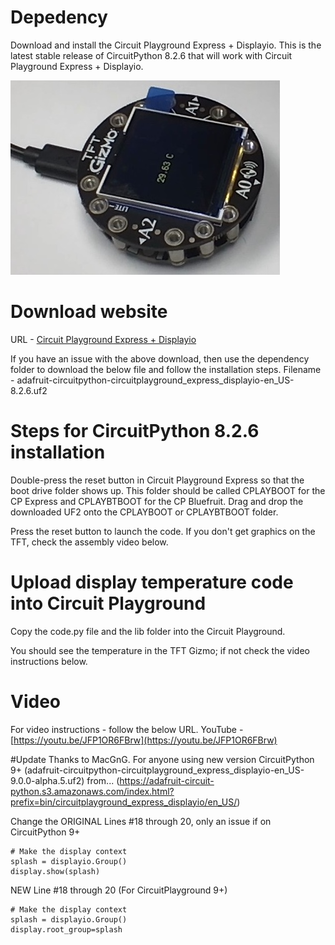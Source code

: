 # Depedency
Download and install the Circuit Playground Express + Displayio.
This is the latest stable release of CircuitPython 8.2.6 that will work with Circuit Playground Express + Displayio. 

![alt text](https://github.com/balajibalasubramaniam/CircuitPlayground/blob/main/DisplayTemperature/TFTGizmo_DisplayTemperature.jpg)

# Download website
URL - [Circuit Playground Express + Displayio](https://circuitpython.org/board/circuitplayground_express_displayio/)

If you have an issue with the above download, then use the dependency folder to download the below file and follow the installation steps.
Filename - adafruit-circuitpython-circuitplayground_express_displayio-en_US-8.2.6.uf2

# Steps for CircuitPython 8.2.6 installation
Double-press the reset button in Circuit Playground Express so that the boot drive folder shows up. This folder should be called CPLAYBOOT for the CP Express and CPLAYBTBOOT for the CP Bluefruit. Drag and drop the downloaded UF2 onto the CPLAYBOOT or CPLAYBTBOOT folder.

Press the reset button to launch the code. If you don't get graphics on the TFT, check the assembly video below.

# Upload display temperature code into Circuit Playground
Copy the code.py file and the lib folder into the Circuit Playground.

You should see the temperature in the TFT Gizmo; if not check the video instructions below.

# Video
For video instructions - follow the below URL.
YouTube - [https://youtu.be/JFP1OR6FBrw](https://youtu.be/JFP1OR6FBrw)

#Update
Thanks to MacGnG. For anyone using new version CircuitPython 9+ (adafruit-circuitpython-circuitplayground_express_displayio-en_US-9.0.0-alpha.5.uf2) from... (https://adafruit-circuit-python.s3.amazonaws.com/index.html?prefix=bin/circuitplayground_express_displayio/en_US/)

Change the ORIGINAL Lines #18 through 20, only an issue if on CircuitPython 9+

```
# Make the display context
splash = displayio.Group()
display.show(splash)
```

NEW Line #18 through 20 (For CircuitPlayground 9+)

```
# Make the display context
splash = displayio.Group()
display.root_group=splash
```

